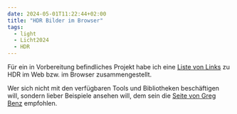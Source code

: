 ```yaml
---
date: 2024-05-01T11:22:44+02:00
title: "HDR Bilder im Browser"
tags:
  - light
  - Licht2024
  - HDR
---
```


Für ein in Vorbereitung befindliches Projekt habe ich eine [Liste von Links](https://github.com/cmahnke/awesome-browser-hdr/blob/main/README.md) zu HDR im Web bzw. im Browser zusammengestellt.
<!--more-->
Wer sich nicht mit den verfügbaren Tools und Bibliotheken beschäftigen will, sondern lieber Beispiele ansehen will, dem sein die [Seite von Greg Benz](https://gregbenzphotography.com/hdr/) empfohlen.
